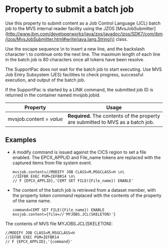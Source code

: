 # Property to submit a batch job

Use this property to submit content as a Job Control Language \(JCL\) batch job to the MVS internal reader facility using the JZOS [MvsJobSubmitter](http://www.ibm.com/developerworks/java/zos/javadoc/jzos/SDK7/com/ibm/jzos/MvsJobSubmitter.html#write(java.lang.String)\) class.

Use the escape sequence \n to insert a new line, and the backslash character \ to continue onto the next line. The maximum length of each line in the batch job is 80 characters once all tokens have been resolve.

The SupportPac does not wait for the batch job to start executing. Use MVS Job Entry Subsystem \(JES\) facilities to check progress, successful execution, and output of the batch job.

If the SupportPac is started by a LINK command, the submitted job ID is returned in the container named mvsjob.jobid.

| Property | Usage |
| --- | --- |
| mvsjob.content = _value_ | **Required.** The contents of the property are submitted to MVS as a batch job. |

## Examples

* A modify command is issued against the CICS region to set a file enabled. The EPCX\_APPLID and File\_name tokens are replaced with the captured items from file system event.

  ```
  mvsjob.content=//MODIFY JOB CLASS=M,MSGCLASS=H \n\
  //IEFBR EXEC PGM=IEFBR14 \n\
  // F {EPCX_APPLID},'CEMT SET FILE({File_name}) ENABLE'
  ```

* The content of the batch job is retrieved from a dataset member, with the property token _command_ replaced with the contents of the property of the same name.

  ```
  command=CEMT SET FILE({File_name}) ENABLE
  mvsjob.content={file=//'MYJOBS.JCL(SKELETON)'}
  ```

 The contents of MVS file MYJOBS.JCL\(SKELETON\):

  ```
  //MODIFY JOB CLASS=M,MSGCLASS=H 
  //IEFBR EXEC PGM=IEFBR14 
  // F {EPCX_APPLID},'{command}'
  ```



